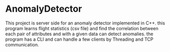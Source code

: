 # AnomalyDetector
This project is server side for an anomaly detector implemented in C++. this program learns flight statistics (csv file) and find the correlation between each pair of attributes and with a given data can detect anomalies.
the program has a CLI and can handle a few clients by Threading and TCP communication.
